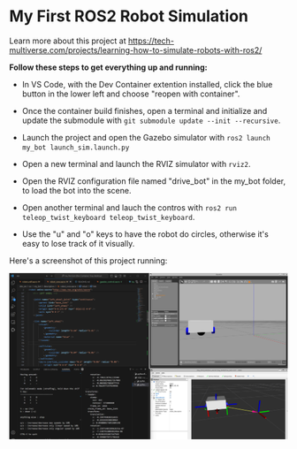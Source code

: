 # My First ROS2 Robot Simulation

Learn more about this project at https://tech-multiverse.com/projects/learning-how-to-simulate-robots-with-ros2/

**Follow these steps to get everything up and running:**

- In VS Code, with the Dev Container extention installed, click the blue button in the lower left and choose "reopen with container". 

- Once the container build finishes, open a terminal and initialize and update the submodule with `git submodule update --init --recursive`.

- Launch the project and open the Gazebo simulator with `ros2 launch my_bot launch_sim.launch.py`

- Open a new terminal and launch the RVIZ simulator with `rviz2`.

- Open the RVIZ configuration file named "drive_bot" in the my_bot folder, to load the bot into the scene.

- Open another terminal and lauch the contros with `ros2 run teleop_twist_keyboard teleop_twist_keyboard`.

- Use the "u" and "o" keys to have the robot do circles, otherwise it's easy to lose track of it visually.

Here's a screenshot of this project running:

<img src="/images/ros2_robot_sim_static.png" width="720">